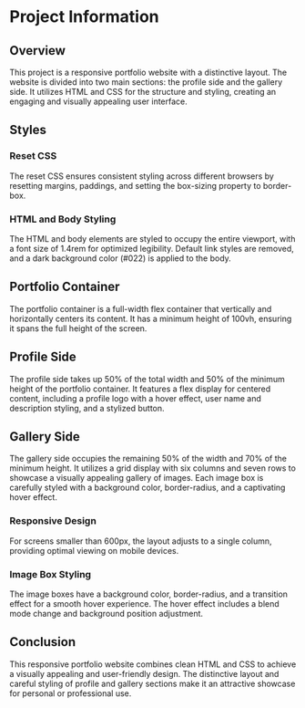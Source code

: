 # Project Information

## Overview

This project is a responsive portfolio website with a distinctive layout. The website is divided into two main sections: the profile side and the gallery side. It utilizes HTML and CSS for the structure and styling, creating an engaging and visually appealing user interface.

## Styles

### Reset CSS

The reset CSS ensures consistent styling across different browsers by resetting margins, paddings, and setting the box-sizing property to border-box.

### HTML and Body Styling

The HTML and body elements are styled to occupy the entire viewport, with a font size of 1.4rem for optimized legibility. Default link styles are removed, and a dark background color (#022) is applied to the body.

## Portfolio Container

The portfolio container is a full-width flex container that vertically and horizontally centers its content. It has a minimum height of 100vh, ensuring it spans the full height of the screen.

## Profile Side

The profile side takes up 50% of the total width and 50% of the minimum height of the portfolio container. It features a flex display for centered content, including a profile logo with a hover effect, user name and description styling, and a stylized button.

## Gallery Side

The gallery side occupies the remaining 50% of the width and 70% of the minimum height. It utilizes a grid display with six columns and seven rows to showcase a visually appealing gallery of images. Each image box is carefully styled with a background color, border-radius, and a captivating hover effect.

### Responsive Design

For screens smaller than 600px, the layout adjusts to a single column, providing optimal viewing on mobile devices.

### Image Box Styling

The image boxes have a background color, border-radius, and a transition effect for a smooth hover experience. The hover effect includes a blend mode change and background position adjustment.

## Conclusion

This responsive portfolio website combines clean HTML and CSS to achieve a visually appealing and user-friendly design. The distinctive layout and careful styling of profile and gallery sections make it an attractive showcase for personal or professional use.
